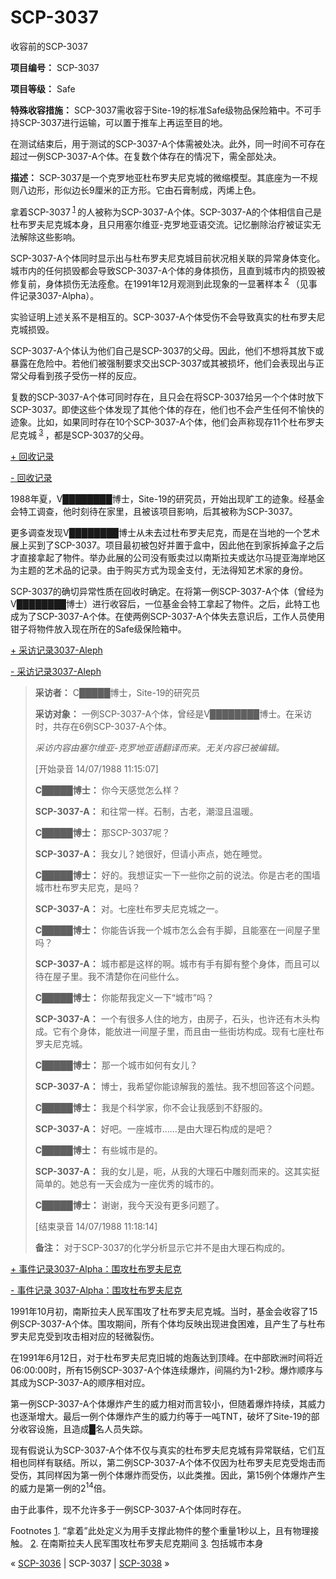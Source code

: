 # SCP-3037
                        




收容前的SCP-3037



**项目编号：** SCP-3037

**项目等级：** Safe

**特殊收容措施：** SCP-3037需收容于Site-19的标准Safe级物品保险箱中。不可手持SCP-3037进行运输，可以置于推车上再运至目的地。

在测试结束后，用于测试的SCP-3037-A个体需被处决。此外，同一时间不可存在超过一例SCP-3037-A个体。在复数个体存在的情况下，需全部处决。

**描述：** SCP-3037是一个克罗地亚杜布罗夫尼克城的微缩模型。其底座为一不规则八边形，形似边长9厘米的正方形。它由石膏制成，丙烯上色。

拿着SCP-3037<sup class='footnoteref'>
 <a shape='rect' class='footnoteref' id='footnoteref-1' href='javascript:;' onclick='WIKIDOT.page.utils.scrollToReference(&apos;footnote-1&apos;)'>1</a>
</sup>的人被称为SCP-3037-A个体。SCP-3037-A的个体相信自己是杜布罗夫尼克城本身，且只用塞尔维亚-克罗地亚语交流。记忆删除治疗被证实无法解除这些影响。

SCP-3037-A个体同时显示出与杜布罗夫尼克城目前状况相关联的异常身体变化。城市内的任何损毁都会导致SCP-3037-A个体的身体损伤，且直到城市内的损毁被修复前，身体损伤无法痊愈。在1991年12月观测到此现象的一显著样本<sup class='footnoteref'>
 <a shape='rect' class='footnoteref' id='footnoteref-2' href='javascript:;' onclick='WIKIDOT.page.utils.scrollToReference(&apos;footnote-2&apos;)'>2</a>
</sup>（见事件记录3037-Alpha）。

实验证明上述关系不是相互的。SCP-3037-A个体受伤不会导致真实的杜布罗夫尼克城损毁。

SCP-3037-A个体认为他们自己是SCP-3037的父母。因此，他们不想将其放下或暴露在危险中。若他们被强制要求交出SCP-3037或其被损坏，他们会表现出与正常父母看到孩子受伤一样的反应。

复数的SCP-3037-A个体可同时存在，且只会在将SCP-3037给另一个个体时放下SCP-3037。即使这些个体发现了其他个体的存在，他们也不会产生任何不愉快的迹象。比如，如果同时存在10个SCP-3037-A个体，他们会声称现存11个杜布罗夫尼克城<sup class='footnoteref'>
 <a shape='rect' class='footnoteref' id='footnoteref-3' href='javascript:;' onclick='WIKIDOT.page.utils.scrollToReference(&apos;footnote-3&apos;)'>3</a>
</sup>，都是SCP-3037的父母。


<a shape='rect' class='collapsible-block-link' href='javascript:;'>+&#160;&#22238;&#25910;&#35760;&#24405;</a>

<a shape='rect' class='collapsible-block-link' href='javascript:;'>-&#160;&#22238;&#25910;&#35760;&#24405;</a>

1988年夏，V████████博士，Site-19的研究员，开始出现旷工的迹象。经基金会特工调查，他时刻待在家里，且被该项目影响，后其被称为SCP-3037。

更多调查发现V████████博士从未去过杜布罗夫尼克，而是在当地的一个艺术展上买到了SCP-3037。项目最初被包好并置于盒中，因此他在到家拆掉盒子之后才直接拿起了物件。举办此展的公司没有贩卖过以南斯拉夫或达尔马提亚海岸地区为主题的艺术品的记录。由于购买方式为现金支付，无法得知艺术家的身份。

SCP-3037的确切异常性质在回收时确定。在将第一例SCP-3037-A个体（曾经为V████████博士）进行收容后，一位基金会特工拿起了物件。之后，此特工也成为了SCP-3037-A个体。在使两例SCP-3037-A个体失去意识后，工作人员使用钳子将物件放入现在所在的Safe级保险箱中。





<a shape='rect' class='collapsible-block-link' href='javascript:;'>+&#160;&#37319;&#35775;&#35760;&#24405;3037-Aleph</a>

<a shape='rect' class='collapsible-block-link' href='javascript:;'>-&#160;&#37319;&#35775;&#35760;&#24405;3037-Aleph</a>


> **采访者：** C█████博士，Site-19的研究员
> 
> **采访对象：** 一例SCP-3037-A个体，曾经是V████████博士。在采访时，共存在6例SCP-3037-A个体。
> 
> *采访内容由塞尔维亚-克罗地亚语翻译而来。无关内容已被编辑。* 
> 
> [开始录音 14/07/1988 11:15:07]
> 
> **C█████博士：** 你今天感觉怎么样？
> 
> **SCP-3037-A：** 和往常一样。石制，古老，潮湿且温暖。
> 
> **C█████博士：** 那SCP-3037呢？
> 
> **SCP-3037-A：** 我女儿？她很好，但请小声点，她在睡觉。
> 
> **C█████博士：** 好的。我想证实一下一些你之前的说法。你是古老的围墙城市杜布罗夫尼克，是吗？
> 
> **SCP-3037-A：** 对。七座杜布罗夫尼克城之一。
> 
> **C█████博士：** 你能告诉我一个城市怎么会有手脚，且能塞在一间屋子里吗？
> 
> **SCP-3037-A：** 城市都是这样的啊。城市有手有脚有整个身体，而且可以待在屋子里。我不清楚你在问些什么。
> 
> **C█████博士：** 你能帮我定义一下“城市”吗？
> 
> **SCP-3037-A：** 一个有很多人住的地方，由房子，石头，也许还有木头构成。它有个身体，能放进一间屋子里，而且由一些街坊构成。现有七座杜布罗夫尼克城。
> 
> **C█████博士：** 那一个城市如何有女儿？
> 
> **SCP-3037-A：** 博士，我希望你能谅解我的羞怯。我不想回答这个问题。
> 
> **C█████博士：** 我是个科学家，你不会让我感到不舒服的。
> 
> **SCP-3037-A：** 好吧。一座城市……是由大理石构成的是吧？
> 
> **C█████博士：** 有些城市是的。
> 
> **SCP-3037-A：** 我的女儿是，呃，从我的大理石中雕刻而来的。这其实挺简单的。她总有一天会成为一座优秀的城市的。
> 
> **C█████博士：** 谢谢，我今天没有更多问题了。
> 
> [结束录音 14/07/1988 11:18:14]
> 
> **备注：** 对于SCP-3037的化学分析显示它并不是由大理石构成的。
> 





<a shape='rect' class='collapsible-block-link' href='javascript:;'>+&#160;&#20107;&#20214;&#35760;&#24405;3037-Alpha&#65306;&#22260;&#25915;&#26460;&#24067;&#32599;&#22827;&#23612;&#20811;</a>

<a shape='rect' class='collapsible-block-link' href='javascript:;'>-&#160;&#20107;&#20214;&#35760;&#24405;&#160;3037-Alpha&#65306;&#22260;&#25915;&#26460;&#24067;&#32599;&#22827;&#23612;&#20811;</a>

1991年10月初，南斯拉夫人民军围攻了杜布罗夫尼克城。当时，基金会收容了15例SCP-3037-A个体。围攻期间，所有个体均反映出现进食困难，且产生了与杜布罗夫尼克受到攻击相对应的轻微裂伤。

在1991年6月12日，对于杜布罗夫尼克旧城的炮轰达到顶峰。在中部欧洲时间将近06:00:00时，所有15例SCP-3037-A个体连续爆炸，间隔约为1-2秒。爆炸顺序与其成为SCP-3037-A的顺序相对应。

第一例SCP-3037-A个体爆炸产生的威力相对而言较小，但随着爆炸持续，其威力也逐渐增大。最后一例个体爆炸产生的威力约等于一吨TNT，破坏了Site-19的部分收容设施，且造成█名人员失踪。

现有假说认为SCP-3037-A个体不仅与真实的杜布罗夫尼克城有异常联结，它们互相也同样有联结。所以，第二例SCP-3037-A个体不仅因为杜布罗夫尼克受炮击而受伤，其同样因为第一例个体爆炸而受伤，以此类推。因此，第15例个体爆炸产生的威力是第一例的2<sup>14</sup>倍。

由于此事件，现不允许多于一例SCP-3037-A个体同时存在。





Footnotes
<a shape='rect' href='javascript:;' onclick='WIKIDOT.page.utils.scrollToReference(&apos;footnoteref-1&apos;)'>1</a>. “拿着”此处定义为用手支撑此物件的整个重量1秒以上，且有物理接触。
<a shape='rect' href='javascript:;' onclick='WIKIDOT.page.utils.scrollToReference(&apos;footnoteref-2&apos;)'>2</a>. 在南斯拉夫人民军围攻杜布罗夫尼克期间
<a shape='rect' href='javascript:;' onclick='WIKIDOT.page.utils.scrollToReference(&apos;footnoteref-3&apos;)'>3</a>. 包括城市本身



« [SCP-3036](/scp-3036) | SCP-3037 | [SCP-3038](/scp-3038) »





                    
